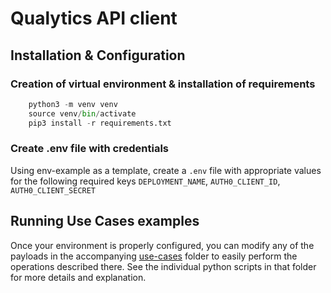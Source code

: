 # Qualytics API client

## Installation & Configuration

### Creation of virtual environment & installation of requirements
```python
    python3 -m venv venv
    source venv/bin/activate
    pip3 install -r requirements.txt
```

### Create .env file with credentials
Using env-example as a template, create a `.env` file with appropriate values for the following required keys `DEPLOYMENT_NAME`, `AUTH0_CLIENT_ID`, `AUTH0_CLIENT_SECRET`

## Running Use Cases examples
Once your environment is properly configured, you can modify any of the payloads in the accompanying [use-cases](use-cases) folder to easily perform the operations described there. See the individual python scripts in that folder for more details and explanation.

